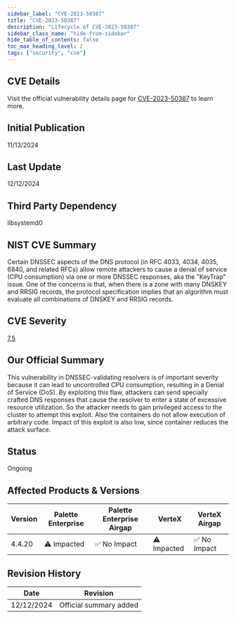 ```yaml
---
sidebar_label: "CVE-2023-50387"
title: "CVE-2023-50387"
description: "Lifecycle of CVE-2023-50387"
sidebar_class_name: "hide-from-sidebar"
hide_table_of_contents: false
toc_max_heading_level: 2
tags: ["security", "cve"]
---
```


## CVE Details

Visit the official vulnerability details page for [CVE-2023-50387](https://nvd.nist.gov/vuln/detail/cve-2023-50387) to learn more.

## Initial Publication

11/13/2024

## Last Update

12/12/2024

## Third Party Dependency 

libsystemd0


## NIST CVE Summary

Certain DNSSEC aspects of the DNS protocol (in RFC 4033, 4034, 4035, 6840, and related RFCs) allow remote attackers to cause a denial of service (CPU consumption) via one or more DNSSEC responses, aka the "KeyTrap" issue. One of the concerns is that, when there is a zone with many DNSKEY and RRSIG records, the protocol specification implies that an algorithm must evaluate all combinations of DNSKEY and RRSIG records.

## CVE Severity

[7.5](https://nvd.nist.gov/vuln/detail/cve-2023-50387)

## Our Official Summary

This vulnerability in DNSSEC-validating resolvers is of important severity because it can lead to uncontrolled CPU consumption, resulting in a Denial of Service (DoS). By exploiting 
this flaw, attackers can send specially crafted DNS responses that cause the resolver to enter a state of excessive resource utilization. So the attacker needs to gain privileged 
access to the cluster to attempt this exploit. Also the containers do not allow execution of arbitrary code. Impact of this exploit is also low, since container reduces the attack surface.

## Status

Ongoing

## Affected Products & Versions

| Version | Palette Enterprise | Palette Enterprise Airgap | VerteX | VerteX Airgap |
| - | -------- | -------- | -------- | -------- |
| 4.4.20 | ⚠️ Impacted | ✅ No Impact | ⚠️ Impacted | ✅ No Impact |


## Revision History

| Date | Revision |
| --- | --- |
| 12/12/2024 | Official summary added |
